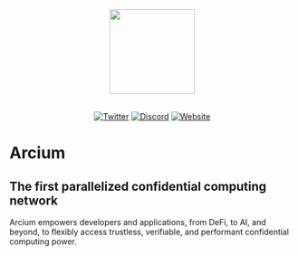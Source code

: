 <div align="center">
    <img src="https://github.com/elusiv-privacy/.github/blob/main/profile/arcium.svg" width="150"/>
</div>

<br/>

<div align="center">

[![Twitter][ico-twitter]][url-twitter]
[![Discord][ico-discord]][url-discord]
[![Website][ico-website]][url-website]

</div>

[ico-twitter]: https://img.shields.io/twitter/url?color=5314b9&label=Arcium&logoColor=5314b9&style=social&url=https%3A%2F%2Ftwitter.com%2FArciumHQ
[ico-discord]: https://img.shields.io/website?label=chat&up_color=5314b9&up_message=Discord&url=https%3A%2F%2Fdiscord.gg%2Farcium
[ico-website]: https://img.shields.io/website?color=5314b9&up_color=b012b9&up_message=arcium.com&url=https%3A%2F%2Farcium.com

[url-twitter]: https://twitter.com/ArciumHQ
[url-discord]: https://discord.gg/arcium
[url-website]: https://arcium.com

# Arcium

## The first parallelized confidential computing network
Arcium empowers developers and applications, from DeFi, to AI, and beyond, to flexibly access trustless, verifiable, and performant confidential computing power.
